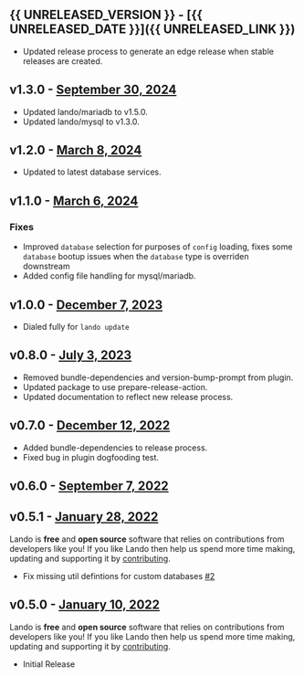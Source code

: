 ## {{ UNRELEASED_VERSION }} - [{{ UNRELEASED_DATE }}]({{ UNRELEASED_LINK }})

* Updated release process to generate an edge release when stable releases are created.

## v1.3.0 - [September 30, 2024](https://github.com/lando/mean/releases/tag/v1.3.0)

* Updated lando/mariadb to v1.5.0.
* Updated lando/mysql to v1.3.0.

## v1.2.0 - [March 8, 2024](https://github.com/lando/mean/releases/tag/v1.2.0)
  * Updated to latest database services.

## v1.1.0 - [March 6, 2024](https://github.com/lando/mean/releases/tag/v1.1.0)

### Fixes

* Improved `database` selection for purposes of `config` loading, fixes some `database` bootup issues when the `database` type is overriden downstream
* Added config file handling for mysql/mariadb.

## v1.0.0 - [December 7, 2023](https://github.com/lando/mean/releases/tag/v1.0.0)

* Dialed fully for `lando update`

## v0.8.0 - [July 3, 2023](https://github.com/lando/mean/releases/tag/v0.8.0)

* Removed bundle-dependencies and version-bump-prompt from plugin.
* Updated package to use prepare-release-action.
* Updated documentation to reflect new release process.

## v0.7.0 - [December 12, 2022](https://github.com/lando/mean/releases/tag/v0.7.0)

* Added bundle-dependencies to release process.
* Fixed bug in plugin dogfooding test.

## v0.6.0 - [September 7, 2022](https://github.com/lando/mean/releases/tag/v0.6.0)

## v0.5.1 - [January 28, 2022](https://github.com/lando/mean/releases/tag/v0.5.1)

Lando is **free** and **open source** software that relies on contributions from developers like you! If you like Lando then help us spend more time making, updating and supporting it by [contributing](https://github.com/sponsors/lando).

* Fix missing util defintions for custom databases [#2](https://github.com/lando/mean/issues/2)

## v0.5.0 - [January 10, 2022](https://github.com/lando/mean/releases/tag/v0.5.0)

Lando is **free** and **open source** software that relies on contributions from developers like you! If you like Lando then help us spend more time making, updating and supporting it by [contributing](https://github.com/sponsors/lando).

* Initial Release
